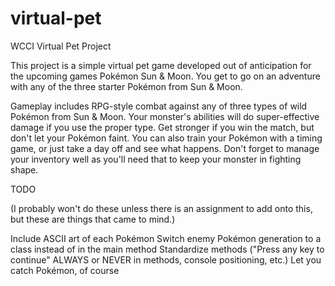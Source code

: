 # virtual-pet
WCCI Virtual Pet Project

This project is a simple virtual pet game developed out of anticipation for the upcoming games Pokémon Sun & Moon. You get to go on an adventure with any of the three starter Pokémon from Sun & Moon.

Gameplay includes RPG-style combat against any of three types of wild Pokémon from Sun & Moon. Your monster's abilities will do super-effective damage if you use the proper type. Get stronger if you win the match, but don't let your Pokémon faint. You can also train your Pokémon with a timing game, or just take a day off and see what happens. Don't forget to manage your inventory well as you'll need that to keep your monster in fighting shape.

TODO

(I probably won't do these unless there is an assignment to add onto this, but these are things that came to mind.)

Include ASCII art of each Pokémon
Switch enemy Pokémon generation to a class instead of in the main method
Standardize methods ("Press any key to continue" ALWAYS or NEVER in methods, console positioning, etc.)
Let you catch Pokémon, of course